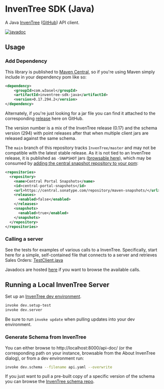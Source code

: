 # InvenTree SDK (Java)

A Java [InvenTree](https://inventree.org/) ([GitHub](https://github.com/inventree/InvenTree)) API client.

[![javadoc](https://javadoc.io/badge2/com.w3asel/inventree-sdk-java/javadoc.svg)](https://javadoc.io/doc/com.w3asel/inventree-sdk-java)

## Usage

### Add Dependency

This library is published to [Maven Central](https://central.sonatype.com/artifact/com.w3asel/inventree-sdk-java), so if you're using Maven simply include in your dependency pom like so:

```xml
<dependency>
    <groupId>com.w3asel</groupId>
    <artifactId>inventree-sdk-java</artifactId>
    <version>0.17.294.2</version>
</dependency>
```

Alternately, if you're just looking for a jar file you can find it attached to the corresponding [release](https://github.com/1337joe/inventree-sdk-java/releases) here on GitHub.

The version number is a mix of the InvenTree release (0.17) and the schema version (294) with point releases after that when multiple client jars are released against the same schema.

The `main` branch of this repository tracks `InvenTree/master` and may not be compatible with the latest stable release. As it is not tied to an InvenTree release, it is published as `-SNAPSHOT` jars ([browsable here](https://central.sonatype.com/service/rest/repository/browse/maven-snapshots/com/w3asel/inventree-sdk-java/)), which may be consumed by [adding the central snapshot repository to your pom](https://central.sonatype.org/publish/publish-portal-snapshots/#consuming-snapshot-releases-for-your-project):

```xml
<repositories>
  <repository>
    <name>Central Portal Snapshots</name>
    <id>central-portal-snapshots</id>
    <url>https://central.sonatype.com/repository/maven-snapshots/</url>
    <releases>
      <enabled>false</enabled>
    </releases>
    <snapshots>
      <enabled>true</enabled>
    </snapshots>
  </repository>
</repositories>
```

### Calling a server

See the tests for examples of various calls to a InvenTree. Specifically, start here for a simple, self-contained file that connects to a server and retrieves Sales Orders: [TestClient.java](src/test/java/com/w3asel/inventree/TestClient.java)

Javadocs are hosted [here](https://javadoc.io/doc/com.w3asel/inventree-sdk-java) if you want to browse the available calls.

## Running a Local InvenTree Server

Set up an [InvenTree dev environment](https://docs.inventree.org/en/stable/develop/devcontainer/).

```sh
invoke dev.setup-test
invoke dev.server
```

Be sure to run `invoke update` when pulling updates into your dev environment.

### Generate Schema from InvenTree

You can either browse to http://localhost:8000/api-doc/ (or the corresponding path on your instance, browsable from the About InvenTree dialog), or from a dev environment run:

```sh
invoke dev.schema --filename api.yaml --overwrite
```

If you just want to pull a pre-built copy of a specific version of the schema you can browse the [InvenTree schema repo](https://github.com/inventree/schema).
